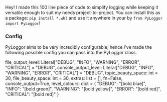 Hey! I made this 100 line piece of code to simplify logging while keeping it versatile enough to suit my needs project-to-project.
You can install this as a package: `pip install *.whl` and use it anywhere in your by `from PyLoggor import PyLoggor`!

### Config
PyLoggor aims to be very incredibly configurable, hence I've made the following possible config you can pass into the PyLoggor class.

file_output_level: Literal["DEBUG", "INFO", "WARNING", "ERROR", "CRITICAL"] = "DEBUG",
console_output_level: Literal["DEBUG", "INFO", "WARNING", "ERROR", "CRITICAL"] = "DEBUG",
topic_beauty_space: int = 30,
file_beauty_space: int = 30,
extras: list = [],
fn=False,
console_output=True,
level_colours: dict = {
    "DEBUG": "[bold blue]",
    "INFO": "[bold green]",
    "WARNING": "[bold yellow]",
    "ERROR": "[bold red]",
    "CRITICAL": "[bold red]"
}
